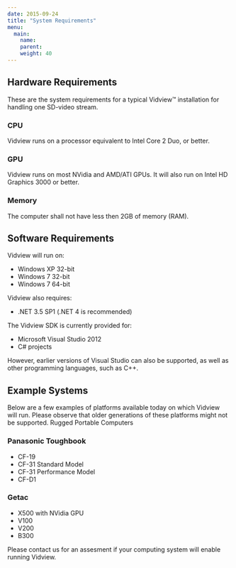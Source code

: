 ```yaml
---
date: 2015-09-24
title: "System Requirements"
menu:
  main:
    name:
    parent:
    weight: 40
---
```

## Hardware Requirements
These are the system requirements for a typical Vidview™ installation for handling one SD-video stream.
### CPU
Vidview runs on a processor equivalent to Intel Core 2 Duo, or better.
### GPU
Vidview runs on most NVidia and AMD/ATI GPUs. It will also run on Intel HD Graphics 3000 or better.
### Memory
The computer shall not have less then 2GB of memory (RAM).
## Software Requirements

Vidview will run on:

- Windows XP 32-bit
- Windows 7 32-bit
- Windows 7 64-bit

Vidview also requires:

- .NET 3.5 SP1 (.NET 4 is recommended)

The Vidview SDK is currently provided for:

- Microsoft Visual Studio 2012
- C# projects

However, earlier versions of Visual Studio can also be supported, as well as other programming languages, such as C++.
## Example Systems

Below are a few examples of platforms available today on which Vidview will run. Please observe that older generations of these platforms might not be supported.
Rugged Portable Computers
### Panasonic Toughbook
- CF-19
- CF-31 Standard Model
- CF-31 Performance Model
- CF-D1
### Getac
- X500 with NVidia GPU
- V100
- V200
- B300

Please contact us for an assesment if your computing system will enable running Vidview.
